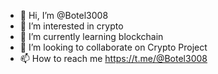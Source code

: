 - 👋 Hi, I’m @Botel3008
- 👀 I’m interested in crypto
- 🌱 I’m currently learning blockchain
- 💞️ I’m looking to collaborate on Crypto Project
- 📫 How to reach me https://t.me/@Botel3008

<!---
Botel3008/Botel3008 is a ✨ special ✨ repository because its `README.md` (this file) appears on your GitHub profile.
You can click the Preview link to take a look at your changes.
--->
